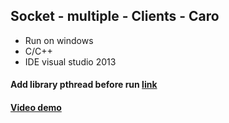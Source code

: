 ## Socket - multiple - Clients - Caro
* Run on windows
* C/C++
* IDE visual studio 2013
#### Add library pthread before run [link](https://janbismillah.wordpress.com/2015/10/11/how-to-add-pthread-library-to-visual-studio/)
#### [Video demo](https://drive.google.com/file/d/1-BVyvJ7DRY7jtya6jVqqr5ytknlGRTfd/view?usp=sharing)
